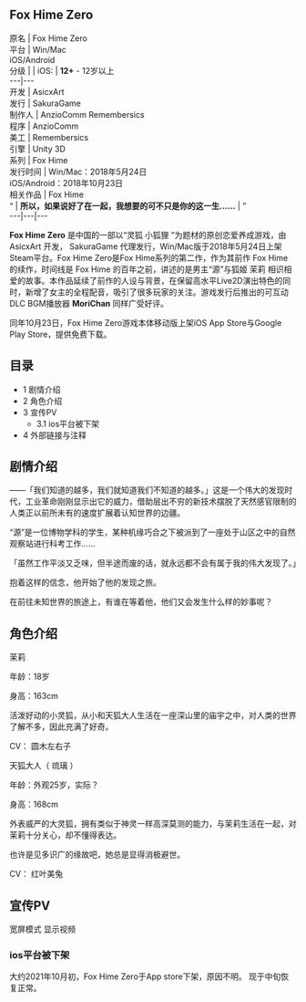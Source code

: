 Fox Hime Zero  
---  
原名  |  Fox Hime Zero   
平台  |  Win/Mac   
iOS/Android  
分级  |  |  iOS:  |  **12+** \- 12岁以上   
---|---  
开发  |  AsicxArt   
发行  |  SakuraGame   
制作人  |  AnzioComm  Remembersics   
程序  |  AnzioComm   
美工  |  Remembersics   
引擎  |  Unity 3D   
系列  |  Fox Hime   
发行时间  |  Win/Mac：2018年5月24日   
iOS/Android：2018年10月23日  
相关作品  |  Fox Hime   
“  |  **所以，如果说好了在一起，我想要的可不只是你的这一生......** |  ”   
---|---|---  
  
**Fox Hime Zero** 是中国的一部以“灵狐  小狐狸  ”为题材的原创恋爱养成游戏，由  AsicxArt  开发，  SakuraGame
代理发行，Win/Mac版于2018年5月24日上架Steam平台。Fox Hime Zero是Fox Hime系列的第二作，作为其前作  Fox Hime
的续作，时间线是  Fox Hime  的百年之前，讲述的是男主“源”与狐姬  茉莉
相识相爱的故事。本作品延续了前作的人设与背景，在保留高水平Live2D演出特色的同时，新增了女主的全程配音，吸引了很多玩家的关注。游戏发行后推出的可互动DLC
BGM播放器  **MoriChan** 同样广受好评。

同年10月23日，Fox Hime Zero游戏本体移动版上架iOS App Store与Google Play Store，提供免费下载。

##  目录

  * 1  剧情介绍 
  * 2  角色介绍 
  * 3  宣传PV 
    * 3.1  ios平台被下架 
  * 4  外部链接与注释 

##  剧情介绍

——「我们知道的越多，我们就知道我们不知道的越多。」这是一个伟大的发现时代，工业革命刚刚显示出它的威力，借助层出不穷的新技术摆脱了天然感官限制的人类正以前所未有的速度扩展着认知世界的边疆。

“源”是一位博物学科的学生，某种机缘巧合之下被派到了一座处于山区之中的自然观察站进行科考工作......

「虽然工作平淡又乏味，但半途而废的话，就永远都不会有属于我的伟大发现了。」

抱着这样的信念，他开始了他的发现之旅。

在前往未知世界的旅途上，有谁在等着他，他们又会发生什么样的妙事呢？

##  角色介绍

茉莉

年龄：18岁

身高：163cm

活泼好动的小灵狐，从小和天狐大人生活在一座深山里的庙宇之中，对人类的世界了解不多，因此充满了好奇。

CV：  圆木左右子

天狐大人（  琉璃  ）

年龄：外观25岁，实际？

身高：168cm

外表威严的大灵狐，拥有类似于神灵一样高深莫测的能力，与茉莉生活在一起，对茉莉十分关心，却不懂得表达。

也许是见多识广的缘故吧，她总是显得消极避世。

CV：  红叶美兔

##  宣传PV

宽屏模式  显示视频

###  ios平台被下架

大约2021年10月初，Fox Hime Zero于App store下架，原因不明。 现于中旬恢复正常。